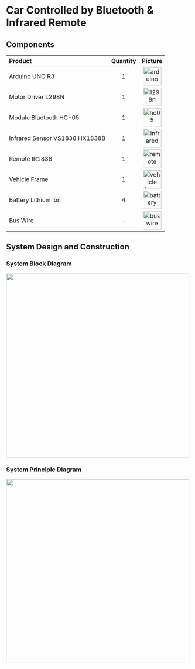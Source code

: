 # Car Controlled by Bluetooth & Infrared Remote
## Components
|       Product       |      Quantity        | Picture     |
| :------------|:-------------:|:-----:|
|Arduino UNO R3| 1|<img src="https://github.com/hdtruong802/Car-Controlled-by-Bluetooth-and-Infrared-Remote/assets/88237323/af2ecd53-738a-4784-a4e1-3b9046e20859" width="50" alt="arduino uno r3" />|
|Motor Driver L298N| 1|<img src="https://github.com/hdtruong802/Car-Controlled-by-Bluetooth-and-Infrared-Remote/assets/88237323/031f1cd8-c603-4ce0-ac5f-22dd8a2ec492" width="50" alt="l298n" />|
|Module Bluetooth HC-05| 1|<img src="https://github.com/hdtruong802/Car-Controlled-by-Bluetooth-and-Infrared-Remote/assets/88237323/ccd3d4f2-4233-4cfb-8d86-7844ace67704" width="50" alt="hc05" />|
|Infrared Sensor VS1838 HX1838B| 1|<img src="https://github.com/hdtruong802/Car-Controlled-by-Bluetooth-and-Infrared-Remote/assets/88237323/e939524e-6b98-4792-bfff-425bb844a8b8" width="50" alt="infrared" />|
|Remote IR1838| 1|<img src="https://github.com/hdtruong802/Car-Controlled-by-Bluetooth-and-Infrared-Remote/assets/88237323/723aaa04-215f-4b20-819c-f7fe48d1e800" width="50" alt="remote" />|
|Vehicle Frame| 1|<img src="https://github.com/hdtruong802/Car-Controlled-by-Bluetooth-and-Infrared-Remote/assets/88237323/832dea0a-6c7f-4cc1-aead-42505a452309" width="50" alt="vehicle frame" />|
|Battery Lithium Ion| 4|<img src="https://github.com/hdtruong802/Car-Controlled-by-Bluetooth-and-Infrared-Remote/assets/88237323/9367fe08-9c9c-46ac-9452-7b396027bfb8" width="50" alt="battery" />|
|Bus Wire| -|<img src="https://github.com/hdtruong802/Car-Controlled-by-Bluetooth-and-Infrared-Remote/assets/88237323/96db7454-f836-4010-974d-d414d699d1b7" width="50" alt="bus wire" />|
## System Design and Construction
### System Block Diagram
<img src="https://github.com/hdtruong802/Car-Controlled-by-Bluetooth-and-Infrared-Remote/assets/88237323/e54b239a-b60d-4385-b79c-92aff597427a" width="500">

### System Principle Diagram
<img src="https://github.com/hdtruong802/Car-Controlled-by-Bluetooth-and-Infrared-Remote/assets/88237323/52e7d803-7ec4-4633-a87a-89b6fc8935d5" width="500">




